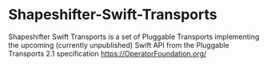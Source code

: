 # Shapeshifter-Swift-Transports
Shapeshifter Swift Transports is a set of Pluggable Transports implementing the upcoming (currently unpublished) Swift API from the Pluggable Transports 2.1 specification https://OperatorFoundation.org/
